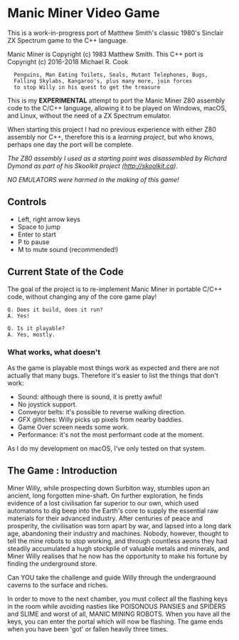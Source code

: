 # Manic Miner Video Game

This is a work-in-progress port of Matthew Smith's classic 1980's Sinclair
ZX Spectrum game to the C++ language.

Manic Miner is Copyright (c) 1983 Matthew Smith.
This C++ port is Copyright (c) 2016-2018 Michael R. Cook

      Penguins, Man Eating Toilets, Seals, Mutant Telephones, Bugs,
      Falling Skylabs, Kangaroo's, plus many more, join forces
      to stop Willy in his quest to get the treasure

This is my **EXPERIMENTAL** attempt to port the Manic Miner Z80 assembly code
to the C/C++ language, allowing it to be played on Windows, macOS, and Linux,
without the need of a ZX Spectrum emulator.

When starting this project I had no previous experience with either Z80
assembly nor C++, therefore this is a _learning project_, but who knows,
perhaps one day the port will be complete.

_The Z80 assembly I used as a starting point was disassembled by Richard Dymond
as part of his Skoolkit project (http://skoolkit.ca)._


_NO EMULATORS were harmed in the making of this game!_


## Controls

- Left, right arrow keys
- Space to jump
- Enter to start
- P to pause
- M to mute sound (recommended!)


## Current State of the Code

The goal of the project is to re-implement Manic Miner in portable C/C++ code,
without changing any of the core game play!

    Q. Does it build, does it run?
    A. Yes!

    Q. Is it playable?
    A. Yes, mostly.


### What works, what doesn't

As the game is playable most things work as expected and there are not actually
that many bugs. Therefore it's easier to list the things that don't work:

- Sound: although there is sound, it is pretty awful!
- No joystick support.
- Conveyor belts: it's possible to reverse walking direction.
- GFX glitches: Willy picks up pixels from nearby baddies.
- Game Over screen needs some work.
- Performance: it's not the most performant code at the moment.

As I do my development on macOS, I've only tested on that system.


## The Game : Introduction

Miner Willy, while prospecting down Surbiton way, stumbles
upon an ancient, long forgotten mine-shaft. On further
exploration, he finds evidence of a lost civilisation far
superior to our own, which used automatons to dig beep into
the Earth's core to supply the essential raw materials for
their advanced industry. After centuries of peace and
prosperity, the civilisation was torn apart by war, and
lapsed into a long dark age, abandoning their industry and
machines. Nobody, however, thought to tell the mine robots
to stop working, and through countless aeons they had
steadily accumulated a hugh stockpile of valuable metals
and minerals, and Miner Willy realises that he now has the
opportunity to make his fortune by finding the underground
store.

Can YOU take the challenge and guide Willy through the
undergraound caverns to the surface and riches.

In order to move to the next chamber, you must collect all
the flashing keys in the room while avoiding nasties like
POISONOUS PANSIES and SPIDERS and SLIME and worst of all,
MANIC MINING ROBOTS. When you have all the keys, you can
enter the portal which will now be flashing. The game ends
when you have been 'got' or fallen heavily three times.
